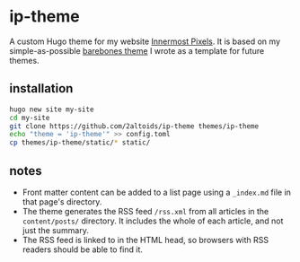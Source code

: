 # ip-theme
A custom Hugo theme for my website [Innermost Pixels](https://innermostpixels.com). It is based on my simple-as-possible [barebones theme](https://github.com/2altoids/hugo-barebones-theme) I wrote as a template for future themes.

## installation
```sh
hugo new site my-site
cd my-site
git clone https://github.com/2altoids/ip-theme themes/ip-theme
echo "theme = 'ip-theme'" >> config.toml
cp themes/ip-theme/static/* static/
```

## notes
- Front matter content can be added to a list page using a `_index.md` file in that page's directory.
- The theme generates the RSS feed `/rss.xml` from all articles in the `content/posts/` directory. It includes the whole of each article, and not just the summary.
- The RSS feed is linked to in the HTML head, so browsers with RSS readers should be able to find it.
